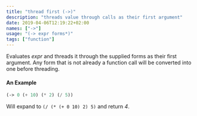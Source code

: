 ```yaml
---
title: "thread first (->)"
description: "threads value through calls as their first argument"
date: 2019-04-06T12:19:22+02:00
names: ["->"]
usage: "(-> expr forms*)"
tags: ["function"]
---
```

Evaluates *expr* and threads it through the supplied forms as their first argument. Any form that is not already a function call will be converted into one before threading.

#### An Example

~~~scheme
(-> 0 (+ 10) (* 2) (/ 5))
~~~

Will expand to `(/ (* (+ 0 10) 2) 5)` and return _4_.
